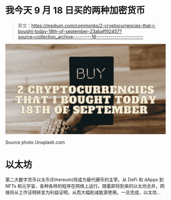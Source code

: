 # 我今天 9 月 18 日买的两种加密货币

> 原文：<https://medium.com/coinmonks/2-cryptocurrencies-that-i-bought-today-18th-of-september-23abaff92457?source=collection_archive---------16----------------------->

![](img/98080a0dcba6589fb06cc242406ca5d3.png)

Source photo Unsplash.com

# 以太坊

第二大数字货币以太币(Ethereum)将成为替代硬币的主宰。从 DeFi 和 dApps 到 NFTs 和元宇宙，各种各样的程序在网络上运行。随着即将到来的以太坊合并，网络将从工作证明转变为利益证明，从而大幅削减能源使用。一旦完成，以太坊…
